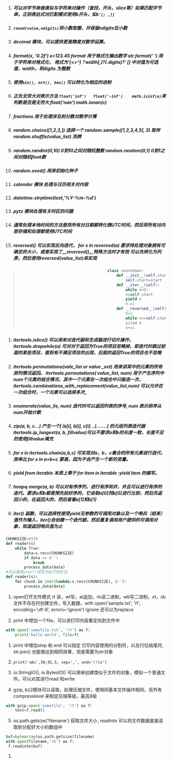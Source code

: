 1. ##### 可以对字节串做类似与字符串对操作（查找，开头，slice等）如果匹配字节串，正则表达式对匹配模式使用b开头，如`b'[; ,]]`
2. ##### `round(value,ndigits)`将小数取整，并保留ndigits位小数
3. ##### decimal 模块，可以提供更高精度对数学运算。
4. ##### format\(x, '0.2f'\)  x=123.45  format 用于格式化输出数字 str.format\('  '\) 用于字符串对格式化， 格式为'\[&lt;&gt;^\]？width\[,\]?\(.digits\)?' \[\] 中对值为可选值，width，和digits 为整数
5. ##### 使用`bin(), oct(), hex()` 可以转化为相应的进制
6. ##### 正负无穷大对表示方法   `float('inf')   float('-inf')    math.isinf(a)`来判断是否是无穷大  float\('nan'\)  math.isnan\(c\)
7. ##### fractions 用于处理涉及到分数对数学计算
8. ##### random.choice\(\[1,2,3,\]\)  选择一个       random.sample\(\[1,2,3,4,5\], 3\) 取样     random.shuffle\(value\_list\)  洗牌
9. ##### random.randint\(0,10\) 0到10之间对随机整数     random.random\(0,1\)  0到1之间对随机float数
10. ##### random.seed\(\)  用来初始化种子
11. ##### calender  模块 处理与日历相关对内容
12. ##### datetime.strptime\(text,'%Y-%m-%d'\)
13. ##### pytz 模块处理有关时区的问题
14. ##### 通常处理本地时间的方法是将所有对日期都转化微UTC时间，然后将所有对内部存储和处理都使用UTC时间
15. ##### reversed\(\) 可以实现反向迭代， for x in reversed\(a\)              要求待处理对象拥有可确定的大小，或者实现了\_\_reversed\(\)\_\_特殊方法时才有效            可以先转化为列表，然后使用reversed\(value\_list\)来实现

> ```py
>                                        class countdown:
>                                            def __init__(self,start):
>                                                self.start=start
>                                            def __iter__(self):
>                                                while n>0:
>                                                n=self.start
>                                                yield n
>                                                n-=1
>                                            def __reversed__(self):
>                                                n=1
>                                                while n<=self.start:
>                                                yiled n
>                                                n+=1
> ```

1. ##### itertools.islice\(\)  可以用来对迭代器和生成器进行切片操作，itertools.dropwhile\(a\)  可对对于返回为True的项目忽略掉，即迭代时跳过前面的某些项目，直到有不满足项目的出现，后面的返回True的项目也不忽略
2. ##### itertools.permutations\(vale_list or value \_set\)  用来讲其中的元素的所有排列情况返回。 itertools.permutations\( value\_list, num\)  用于产生序列中num个元素的组合情况，其中一个元素在一次组合中只能选一次，itertools.combinations\_with\_replacement\(value\_list,num\) 可以允许在一次组合时，一个元素可以选择多次_
3. ##### enumerate\(value\_lis, num\)  迭代时可以返回列表的序号, num 表示排序从num开始计数
4. ##### zip\(a, b, c...\) 产生一个\[（a\[i\], b\[i\], c\[i\]...\).......\] 的元组列表迭代器      itertools.ip\_longest\(a, b, fillvalue\)可以不要求a和b的长度一致，长度不足的使用fillvalue填充
5. ##### for x in  itertools.chain\(a,b,c\)  可实现对a，b，c集合的所有元素进行迭代，效率比  for x in a+b+c 要高，因为不会产生一个新的变量。
6. ##### yield from iterable 本质上等于  for item in iterable :yield item  的缩写。
7. ##### heapq.merge\(a, b\)  可以对有序序列，进行有序和并，并且可以进行有序的迭代。要求a和b都是预先拍好序的，它会取a\[0\]同b\[0\]进行比较，然后先返回小的，在返回大的，然后查看a\[1\]和b\[1\]
8. ##### iter\(\) 函数，可以选择性接受yield无参数的可调用对象以及一个哨兵（结束）值作为输入，iter\(\)会创建一个迭代器，然后重复调用用户提供的可调用对象，知道返回哨兵值为止

```py
CHUNKSIZE=8129
def reader(s)
    while True:
        data=s.recv(CHUNKSIZE)
        if data == b'':
            break
        process_data(data)
#可以使用iter()改写为如下的形式
def reader(s):
    for chunk in iter(lambda:s.recv(CHUNKSIZE), b''):
        process_data(data)
```

1. open打开文件模式  rt 读，wt写，at追加，rb读二进制，wb写二进制，xt，xb文件不存在时创建文件，写入数据，with open\('sample.txt', 'rt', encoding='utf-8', errors='ignore'\)  ignore 还可以为replace

1. print 中增加一个file，可以讲打印内容重定向到文件中

```py
with open('somefile.txt', 'rt') as f:
    print('hello world', file=f)
```

1. print 中增加step 和 end 可以指定 打印内容使用的分割符，以及行位结尾符, str.join\(\) 也能够达到相同效果，但是需要为str对象

1. ```
   print('abc',50,91.5, sep=',', end='!!\n')
   ```
2. io.StringIO\(\), io.BytesIO\(\)  可以用来创建类似于文件的对象，模拟一个普通文件。可以对其进行read 和write

3. gzip, bz2模块可以读取，处理压缩文件，使用同基本文件操作相同，另外有compresslevel 来制定压缩等级，最高9级

```py
with gzip.open('somefile', 'rt') as f:
    text=f.read()
```

5. os.path.getsize\('filename'\) 获取文件大小, readinto 可以将文件数据直接读取到分配好大小的数组中

```py
buf=bytearray(os.path.getsize(filename)
with open(filename,'rb') as f:
 f.readinto(buf)
```

1. 




